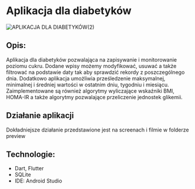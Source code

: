
# Aplikacja dla diabetyków
![APLIKACJA DLA DIABETYKÓW(2)](https://user-images.githubusercontent.com/72406032/110399984-12cfbd80-8077-11eb-9ef8-b2be8cd4dcd1.png)

## Opis:
Aplikacja dla diabetyków pozwalająca na zapisywanie i monitorowanie poziomu cukru. Dodane wpisy możemy modyfikować, usuwać a także filtrować na podstawie daty tak aby sprawdzić rekordy z poszczególnego dnia. Dodatkowo aplikacja umożliwia prześledzenie maksymalnej, minimalnej i średniej wartości w ostatnim dniu, tygodniu i miesiącu. Zaimplementowane są również algorytmy wyliczające wskaźniki BMI, HOMA-IR a także algorytmy pozwalające przeliczenie jednostek glikemii.

## Działanie aplikacji 
Dokładniejsze działanie przedstawione jest na screenach i filmie w folderze preview

## Technologie:
<ul>
  <li>Dart, Flutter</li>
  <li>SQLite</li>
  <li>IDE: Android Studio</li>
  </ul>


